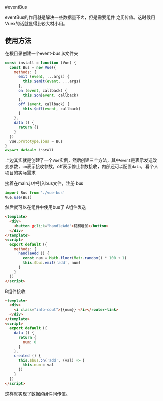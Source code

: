 #eventBus

eventBus的作用就是解决一些数据量不大，但是需要组件 之间传值。这时候用Vuex的话就显得比较大材小用。

## 使用方法
在根目录创建一个event-bus.js文件夹

``` javascript
const install = function (Vue) {
  const Bus = new Vue({
    methods: {
      emit (event, ...args) {
        this.$emit(event, ...args)
      },
      on (event, callback) {
        this.$on(event, callback)
      },
      off (event, callback) {
        this.$off(event, callback)
      }
    },
    data () {
      return {}
    }
  })
  Vue.prototype.$bus = Bus
}
export default install
```
上边其实就是创建了一个`Vue`实例，然后创建三个方法，其中`event`是表示发送改变参数，`on`表示接收参数，off表示停止参数接收，内部还可以配置`data`，看个人项目的实际需求

接着在main.js中引入bus文件，注册 bus

``` javascript
import Bus from './vue-bus'
Vue.use(Bus)
```
然后就可以在组件中使用bus了
A组件发送
``` html
<template>
  <div>
    <button @click="handleAdd">随机增加</button>
  </div>
</template>
<script>
  export default ({
    methods: {
      handleAdd () {
        const num = Math.floor(Math.random() * 100 + 1)
        this.$bus.emit('add', num)
      }
    }
  })
</script>
```
B组件接收
``` html
<template>
  <div>
    <i class="info-cout">{{num}} </i></router-link>
  </div>
</template>
<script>
  export default ({
    data () {
      return {
        num: 0
      }
    },
    created () {
      this.$bus.on('add', (val) => {
        this.num = val
      })
    }
  })
</script>
```
这样就实现了数据的组件间传值。
